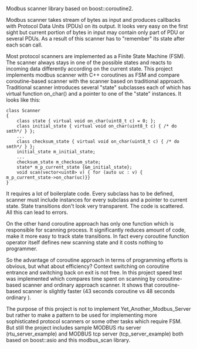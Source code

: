 Modbus scanner library based on boost::coroutine2.

Modbus scanner takes stream of bytes as input and produces callbacks with Protocol Data Units (PDUs) on its output.
It looks very easy on the first sight but current portion of bytes in input may contain only part of PDU or several PDUs. As a result of this scanner has to "remember" its state after each scan call.

Most protocol scanners are implemented as a Finite State Machine (FSM). The scanner always stays in one of the possible states and reacts to incoming data differently according on the current state. This project implements modbus scanner with C++ coroutines as FSM and compare coroutine-based scanner with the scanner based on traditional approach. Traditional scanner introduces several "state" subclasses each of which has virtual function on_char() and a pointer to one of the "state" instances. It looks like this:
```
class Scanner
{
    class state { virtual void on_char(uint8_t c) = 0; };
    class initial_state { virtual void on_char(uint8_t c) { /* do smth*/ } };
    ...
    class checksum_state { virtual void on_char(uint8_t c) { /* do smth*/ } };
    initial_state m_initial_state;
    ...
    checksum_state m_checksum_state;
    state* m_p_current_state {&m_initial_state};
    void scan(vector<uint8> v) { for (auto uc : v) { m_p_current_state->on_char(uc)}}
}
```
It requires a lot of boilerplate code. Every subclass has to be defined, scanner must include instances for every subclass and a pointer to current state. State transitions don't look very transparent. The code is scattered. All this can lead to errors.

On the other hand coroutine approach has only one function which is responsible for scanning process.
It significantly reduces amount of code, make it more easy to track state transitions. In fact every coroutine function operator itself defines new scanning state and it costs nothing to programmer.

So the advantage of coroutine approach in terms of programming efforts is obvious, but what about 
efficiency? Context switching on coroutine entrance and switching back on exit is not free. In this project speed test was implemented which compares time spent on scanning by coroutine-based scanner and ordinary approach scanner. It shows that coroutine-based scanner is slightly faster (43 seconds coroutine vs 48 seconds ordinary ).

The purpose of this project is not to implement Yet_Another_Modbus_Server but rather to make a pattern to be used for implementing more sophisticated protocol scanners or some other tasks which require FSM. But still the project includes sample MODBUS rtu server (rtu_server_example) and MODBUS tcp server (tcp_server_example) both based on boost::asio and this modbus_scan library. 